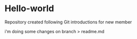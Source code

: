 # Hello-world
Repository created following Git introductions for new member

i'm doing some changes on branch > readme.md

